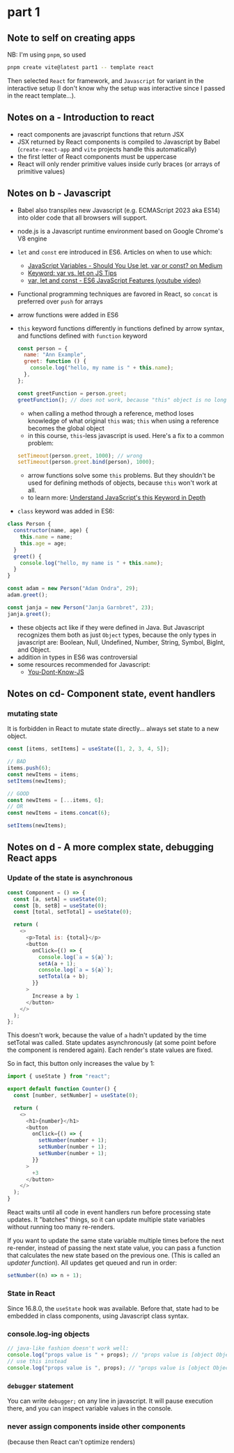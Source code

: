 # part 1

## Note to self on creating apps

NB: I'm using `pnpm`, so used

```bash
pnpm create vite@latest part1 -- template react
```

Then selected `React` for framework, and `Javascript` for variant in the interactive setup (I don't know why the setup was interactive since I passed in the react template...).

## Notes on a - Introduction to react

- react components are javascript functions that return JSX
- JSX returned by React components is compiled to Javascript by Babel (`create-react-app` and `vite` projects handle this automatically)
- the first letter of React components must be uppercase
- React will only render primitive values inside curly braces (or arrays of primitive values)

## Notes on b - Javascript

- Babel also transpiles new Javascript (e.g. ECMAScript 2023 aka ES14) into older code that all browsers will support.
- node.js is a Javascript runtime environment based on Google Chrome's V8 engine
- `let` and `const` ere introduced in ES6. Articles on when to use which:
  - [JavaScript Variables - Should You Use let, var or const? on Medium](https://medium.com/craft-academy/javascript-variables-should-you-use-let-var-or-const-394f7645c88f)
  - [Keyword: var vs. let on JS Tips](http://www.jstips.co/en/javascript/keyword-var-vs-let/)
  - [var, let and const - ES6 JavaScript Features (youtube video)](https://youtu.be/sjyJBL5fkp8)
- Functional programming techniques are favored in React, so `concat` is preferred over `push` for arrays
- arrow functions were added in ES6
- `this` keyword functions differently in functions defined by arrow syntax, and functions defined with `function` keyword

  ```javascript
  const person = {
    name: "Ann Example",
    greet: function () {
      console.log("hello, my name is " + this.name);
    },
  };

  const greetFunction = person.greet;
  greetFunction(); // does not work, because "this" object is no longer bound to the person object
  ```

  - when calling a method through a reference, method loses knowledge of what original `this` was; `this` when using a reference becomes the global object
  - in this course, `this`-less javascript is used. Here's a fix to a common problem:

  ```javascript
  setTimeout(person.greet, 1000); // wrong
  setTimeout(person.greet.bind(person), 1000);
  ```

  - arrow functions solve some `this` problems. But they shouldn't be used for defining methods of objects, because `this` won't work at all.
  - to learn more: [Understand JavaScript's this Keyword in Depth](https://egghead.io/courses/understand-javascript-s-this-keyword-in-depth)

- `class` keyword was added in ES6:

```javascript
class Person {
  constructor(name, age) {
    this.name = name;
    this.age = age;
  }
  greet() {
    console.log("hello, my name is " + this.name);
  }
}

const adam = new Person("Adam Ondra", 29);
adam.greet();

const janja = new Person("Janja Garnbret", 23);
janja.greet();
```

- these objects act like if they were defined in Java. But Javascript recognizes them both as just `Object` types, because the only types in javascript are: Boolean, Null, Undefined, Number, String, Symbol, BigInt, and Object.
- addition in types in ES6 was controversial
- some resources recommended for Javascript:
  - [You-Dont-Know-JS](https://github.com/getify/You-Dont-Know-JS)

## Notes on cd- Component state, event handlers

### mutating state

It is forbidden in React to mutate state directly... always set state to a new object.

```javascript
const [items, setItems] = useState([1, 2, 3, 4, 5]);

// BAD
items.push(6);
const newItems = items;
setItems(newItems);

// GOOD
const newItems = [...items, 6];
// OR
const newItems = items.concat(6);

setItems(newItems);
```

## Notes on d - A more complex state, debugging React apps

### Update of the state is asynchronous

```javascript
const Component = () => {
  const [a, setA] = useState(0);
  const [b, setB] = useState(0);
  const [total, setTotal] = useState(0);

  return (
    <>
      <p>Total is: {total}</p>
      <button
        onClick={() => {
          console.log(`a = ${a}`);
          setA(a + 1);
          console.log(`a = ${a}`);
          setTotal(a + b);
        }}
      >
        Increase a by 1
      </button>
    </>
  );
};
```

This doesn't work, because the value of `a` hadn't updated by the time setTotal was called. State updates asynchronously (at some point before the component is rendered again). Each render's state values are fixed.

So in fact, this button only increases the value by 1:

```javascript
import { useState } from "react";

export default function Counter() {
  const [number, setNumber] = useState(0);

  return (
    <>
      <h1>{number}</h1>
      <button
        onClick={() => {
          setNumber(number + 1);
          setNumber(number + 1);
          setNumber(number + 1);
        }}
      >
        +3
      </button>
    </>
  );
}
```

React waits until all code in event handlers run before processing state updates. It "batches" things, so it can update multiple state variables without running too many re-renders.

If you want to update the same state variable multiple times before the next re-render, instead of passing the next state value, you can pass a function that calculates the new state based on the previous one. (This is called an _updater function_). All updates get queued and run in order:

```javascript
setNumber((n) => n + 1);
```

### State in React

Since 16.8.0, the `useState` hook was available. Before that, state had to be embedded in class components, using Javascript class syntax.

### console.log-ing objects

```javascript
// java-like fashion doesn't work well:
console.log("props value is " + props); // "props value is [object Object]"
// use this instead
console.log("props value is ", props); // "props value is [object Object]"
```

### `debugger` statement

You can write `debugger;` on any line in javascript. It will pause execution there, and you can inspect variable values in the console.

### never assign components inside other components

(because then React can't optimize renders)
